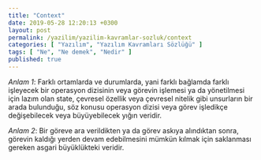 ```yaml
---
title: "Context"
date: 2019-05-28 12:20:13 +0300
layout: post
permalink: /yazilim/yazilim-kavramlar-sozluk/context
categories: [ "Yazılım", "Yazılım Kavramları Sözlüğü" ]
tags: [ "Ne", "Ne demek", "Nedir" ]
published: true
---
```


*Anlam 1*: Farklı ortamlarda ve durumlarda, yani farklı bağlamda farklı işleyecek bir operasyon dizisinin veya görevin işlemesi ya da yönetilmesi için lazım olan state, çevresel özellik veya çevresel nitelik gibi unsurların bir arada bulunduğu, söz konusu operasyon dizisi veya görev işledikçe değişebilecek veya büyüyebilecek yığın veridir.

*Anlam 2*: Bir göreve ara verildikten ya da görev askıya alındıktan sonra, görevin kaldığı yerden devam edebilmesini mümkün kılmak için saklanması gereken asgari büyüklükteki veridir.